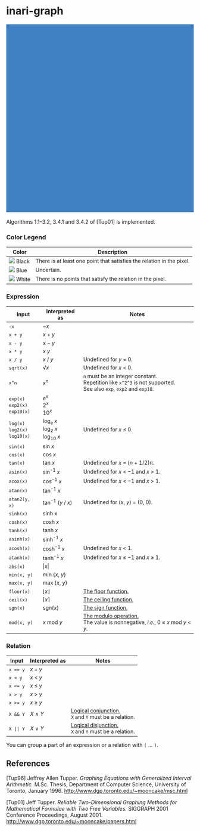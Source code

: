 # inari-graph

<p align="center">
  <img src="image.gif">
</p>

Algorithms 1.1–3.2, 3.4.1 and 3.4.2 of [Tup01] is implemented.

### Color Legend

| Color                                                        | Description                                                  |
| ------------------------------------------------------------ | ------------------------------------------------------------ |
| ![](https://via.placeholder.com/16/000000/000000?text=+) Black | There is at least one point that satisfies the relation in the pixel. |
| ![](https://via.placeholder.com/16/4080c0/000000?text=+) Blue | Uncertain.                                                   |
| ![](https://via.placeholder.com/16/ffffff/000000?text=+) White | There is no points that satisfy the relation in the pixel.   |

### Expression

| Input                                   | Interpreted as                                               | Notes                                                        |
| --------------------------------------- | ------------------------------------------------------------ | ------------------------------------------------------------ |
| `-x`                                    | −*x*                                                         |                                                              |
| `x + y`                                 | *x* + *y*                                                    |                                                              |
| `x - y`                                 | *x* − *y*                                                    |                                                              |
| `x * y`                                 | *x* *y*                                                      |                                                              |
| `x / y`                                 | *x* / *y*                                                    | Undefined for *y* = 0.                                       |
| `sqrt(x)`                               | √*x*                                                         | Undefined for *x* < 0.                                       |
| `x^n`                                   | *x*<sup>*n*</sup>                                            | `n` must be an integer constant.<br />Repetition like `x^2^3` is not supported.<br />See also `exp`, `exp2` and `exp10`. |
| `exp(x)`<br />`exp2(x)`<br />`exp10(x)` | *e*<sup>*x*</sup><br />2<sup>*x*</sup><br />10<sup>*x*</sup> |                                                              |
| `log(x)`<br />`log2(x)`<br />`log10(x)` | log<sub>e</sub> *x*<br />log<sub>2</sub> *x*<br />log<sub>10</sub> *x* | Undefined for *x* ≤ 0.                                       |
| `sin(x)`                                | sin *x*                                                      |                                                              |
| `cos(x)`                                | cos *x*                                                      |                                                              |
| `tan(x)`                                | tan *x*                                                      | Undefined for *x* = (*n* + 1/2)π.                            |
| `asin(x)`                               | sin<sup>-1</sup> *x*                                         | Undefined for *x* < −1 and *x* > 1.                          |
| `acox(x)`                               | cos<sup>-1</sup> *x*                                         | Undefined for *x* < −1 and *x* > 1.                          |
| `atan(x)`                               | tan<sup>-1</sup> *x*                                         |                                                              |
| `atan2(y, x)`                           | tan<sup>-1</sup> (*y* / *x*)                                 | Undefined for (*x*, *y*) = (0, 0).                           |
| `sinh(x)`                               | sinh *x*                                                     |                                                              |
| `cosh(x)`                               | cosh *x*                                                     |                                                              |
| `tanh(x)`                               | tanh *x*                                                     |                                                              |
| `asinh(x)`                              | sinh<sup>-1</sup> *x*                                        |                                                              |
| `acosh(x)`                              | cosh<sup>-1</sup> *x*                                        | Undefined for *x* < 1.                                       |
| `atanh(x)`                              | tanh<sup>-1</sup> *x*                                        | Undefined for *x* ≤ −1 and *x* ≥ 1.                          |
| `abs(x)`                                | \|*x*\|                                                      |                                                              |
| `min(x, y)`                             | min {*x*, *y*}                                               |                                                              |
| `max(x, y)`                             | max {*x*, *y*}                                               |                                                              |
| `floor(x)`                              | ⌊*x*⌋                                                        | [The floor function.](https://en.wikipedia.org/wiki/Floor_and_ceiling_functions) |
| `ceil(x)`                               | ⌈*x*⌉                                                        | [The ceiling function.](https://en.wikipedia.org/wiki/Floor_and_ceiling_functions) |
| `sgn(x)`                                | sgn(*x*)                                                     | [The sign function.](https://en.wikipedia.org/wiki/Sign_function) |
| `mod(x, y)`                             | *x* mod *y*                                                  | [The modulo operation.](https://en.wikipedia.org/wiki/Modulo_operation)<br />The value is nonnegative, *i.e.*, 0 ≤ *x* mod *y* < *y*. |

### Relation

| Input    | Interpreted as | Notes                                                        |
| -------- | -------------- | ------------------------------------------------------------ |
| `x == y` | *x* = *y*      |                                                              |
| `x < y`  | *x* < *y*      |                                                              |
| `x <= y` | *x* ≤ *y*      |                                                              |
| `x > y`  | *x* > *y*      |                                                              |
| `x >= y` | *x* ≥ *y*      |                                                              |
| `X && Y` | *X* ∧ *Y*      | [Logical conjunction.](https://en.wikipedia.org/wiki/Logical_conjunction)<br />`X` and `Y` must be a relation. |
| `X \|\| Y` | *X* ∨ *Y*      | [Logical disjunction.](https://en.wikipedia.org/wiki/Logical_disjunction)<br />`X` and `Y` must be a relation. |

You can group a part of an expression or a relation with `(` … `)`.

## References

[Tup96] Jeffrey Allen Tupper. *Graphing Equations with Generalized Interval Arithmetic.* M.Sc. Thesis, Department of Computer Science, University of Toronto, January 1996. http://www.dgp.toronto.edu/~mooncake/msc.html

[Tup01] Jeff Tupper. *Reliable Two-Dimensional Graphing Methods for Mathematical Formulae with Two Free Variables.* SIGGRAPH 2001 Conference Proceedings, August 2001. http://www.dgp.toronto.edu/~mooncake/papers.html
